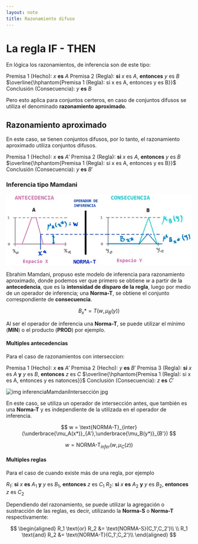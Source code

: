 ```yaml
---
layout: note
title: Razonamiento difuso
---
```


# La regla IF - THEN

En lógica los razonamientos, de inferencia son de este tipo:

Premisa 1 (Hecho): $x$ **es** $A$
Premisa 2 (Regla): **si** $x$ es $A$, **entonces** $y$ es $B$
$\overline{\hphantom{Premisa 1 (Regla): si x es A, entonces y es B}}$
Conclusión (Consecuencia): $y$ **es** $B$

Pero esto aplica para conjuntos certeros, en caso de conjuntos difusos se utiliza el denominado **razonamiento aproximado**.

## Razonamiento aproximado

En este caso, se tienen conjuntos difusos, por lo tanto, el razonamiento aproximado utiliza conjuntos difusos.

Premisa 1 (Hecho): $x$ **es** $A'$
Premisa 2 (Regla): **si** $x$ es $A$, **entonces** $y$ es $B$
$\overline{\hphantom{Premisa 1 (Regla): si x es A, entonces y es B}}$
Conclusión (Consecuencia): $y$ **es** $B'$

### Inferencia tipo Mamdani

![img inferenciaMamdani jpg](../../img/inferenciaMamdani.jpg)

Ebrahim Mamdani, propuso este modelo de inferencia para razonamiento aproximado, donde podemos ver que primero se obtiene $w$ a partir de la **antecedencia**, que es la **intensidad de disparo de la regla**, luego por medio de un operador de inferencia; una **Norma-T**, se obtiene el conjunto correspondiente de **consecuencia**.

$$
B_x* = T(w,\mu_B(y))
$$

Al ser el operador de inferencia una **Norma-T**, se puede utilizar el mínimo (**MIN**) o el producto (**PROD**) por ejemplo.

#### Multiples antecedencias
Para el caso de razonamientos con interseccion:

Premisa 1 (Hecho): $x$ **es** $A'$
Premisa 2 (Hecho): $y$ **es** $B'$
Premisa 3 (Regla): **si** $x$ es $A$ **y** $y$ es $B$, **entonces** $z$ es $C$
$\overline{\hphantom{Premisa 1 (Regla): si x es A, entonces y es natonces}}$
Conclusión (Consecuencia): $z$ **es** $C'$

![img inferenciaMamdaniIntersección jpg](../../img/inferenciaMamdaniIntersección.jpg)

En este caso, se utiliza un operador de intersección antes, que también es una **Norma-T** y es independiente de la utilizada en el operador de inferencia.

$$
w = \text{NORMA-T}_{inter}(\underbrace{\mu_A(x*)}_{A'},\underbrace{\mu_B(y*)}_{B'})
$$

$$
w = \text{NORMA-T}_{infer}(w,\mu_C(z))
$$

#### Multiples reglas
Para el caso de cuando existe más de una regla, por ejemplo

$R_1$: **si** $x$ **es** $A_1$ **y** $y$ es $B_1$, **entonces** $z$ es $C_1$
$R_2$: **si** $x$ **es** $A_2$ **y** $y$ es $B_2$, **entonces** $z$ es $C_2$

Dependiendo del razonamiento, se puede utilizar la agregación o sustracción de las reglas, es decir, utilizando la **Norma-S** o **Norma-T** respectivamente:

$$
\begin{aligned}
R_1 \text{or} R_2 &= \text{NORMA-S}(C_1',C_2')\\
\\
R_1 \text{and} R_2 &= \text{NORMA-T}(C_1',C_2')\\
\end{aligned}
$$
